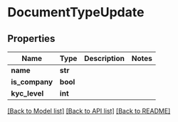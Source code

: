 # DocumentTypeUpdate

## Properties
Name | Type | Description | Notes
------------ | ------------- | ------------- | -------------
**name** | **str** |  | 
**is_company** | **bool** |  | 
**kyc_level** | **int** |  | 

[[Back to Model list]](../README.md#documentation-for-models) [[Back to API list]](../README.md#documentation-for-api-endpoints) [[Back to README]](../README.md)


